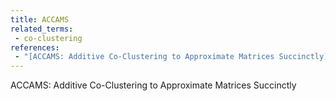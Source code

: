 ```yaml
---
title: ACCAMS
related_terms:
 - co-clustering
references:
 - "[ACCAMS: Additive Co-Clustering to Approximate Matrices Succinctly](http://arxiv.org/abs/1501.00199)"
---
```

ACCAMS: Additive Co-Clustering to Approximate Matrices Succinctly